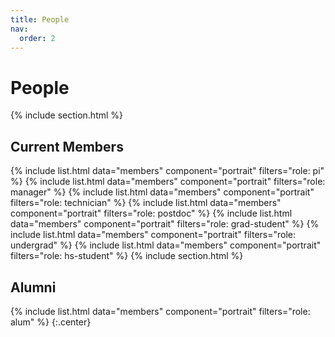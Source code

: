 ```yaml
---
title: People
nav:
  order: 2
---
```


# <i class="fas fa-users"></i>People

{% include section.html %}

## Current Members

{%
  include list.html
  data="members"
  component="portrait"
  filters="role: pi"
%}
{%
  include list.html
  data="members"
  component="portrait"
  filters="role: manager"
%}
{%
  include list.html
  data="members"
  component="portrait"
  filters="role: technician"
%}
{%
  include list.html
  data="members"
  component="portrait"
  filters="role: postdoc"
%}
{%
  include list.html
  data="members"
  component="portrait"
  filters="role: grad-student"
%}
{%
  include list.html
  data="members"
  component="portrait"
  filters="role: undergrad"
%}
{%
  include list.html
  data="members"
  component="portrait"
  filters="role: hs-student"
%}
{% include section.html %}

## Alumni

{%
  include list.html
  data="members"
  component="portrait"
  filters="role: alum"
%}
{:.center}

